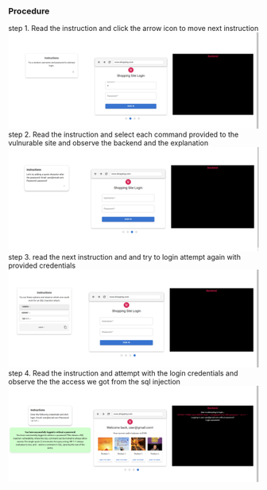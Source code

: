 ### Procedure
<div>step 1.  Read the instruction and click the arrow  icon to move next instruction</div>
<div>
 <div><img src="./images/sql11.png"/>
 </div>
<div> step 2. Read the instruction and  select each command  provided to the vulnurable site and observe the backend and the explanation</div>
 <div><img src="./images/sql22.png">
<div>step 3. read the next instruction and and try to login attempt again with provided credentials</div>
<div><img src="./images/sql3.png"/>
 </div>
<div>step 4. Read the instruction and attempt with the login credentials and observe the the access we got from the sql injection</div>
<div><img src="./images/sql4.png"/>
 </div